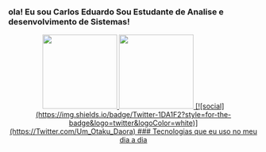 ### ola! Eu sou Carlos Eduardo Sou Estudante de Analise e desenvolvimento de Sistemas!
<div align="center">
  <a href="https://github.com/carloshehe">
    <img height="150em" src="https://github-readme-stats.vercel.app/api?username=dsouloficial&count_private=true&include_all_commits=true&show_icons=true&theme=dracula&hide_border=false&show_owner=true"/>
    <img height="150em" src="https://github-readme-stats.vercel.app/api/top-langs/?username=dsouloficial&theme=dracula&hide_border=false&&layout=compact"/>
[![social](https://img.shields.io/badge/Twitter-1DA1F2?style=for-the-badge&logo=twitter&logoColor=white)](https://Twitter.com/Um_Otaku_Daora)
### Tecnologias que eu uso no meu dia a dia 
